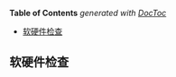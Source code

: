 <!-- START doctoc generated TOC please keep comment here to allow auto update -->
<!-- DON'T EDIT THIS SECTION, INSTEAD RE-RUN doctoc TO UPDATE -->
**Table of Contents**  *generated with [DocToc](https://github.com/thlorenz/doctoc)*

- [软硬件检查](#%E8%BD%AF%E7%A1%AC%E4%BB%B6%E6%A3%80%E6%9F%A5)

<!-- END doctoc generated TOC please keep comment here to allow auto update -->

## 软硬件检查
